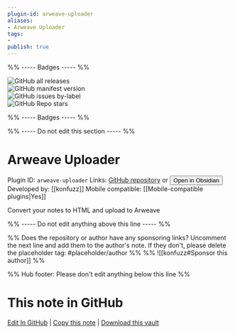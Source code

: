 ```yaml
---
plugin-id: arweave-uploader
aliases:
- Arweave Uploader
tags: 
- 
publish: true
---
```


%% ----- Badges ----- %%

![GitHub all releases](https://img.shields.io/github/downloads/konfuzz/arweave-uploader-plugin/total?color=573E7A&logo=github&style=for-the-badge)   
![GitHub manifest version](https://img.shields.io/github/manifest-json/v/konfuzz/arweave-uploader-plugin?color=573E7A&logo=github&style=for-the-badge)   
![GitHub issues by-label](https://img.shields.io/github/issues/konfuzz/arweave-uploader-plugin/help%20wanted?color=573E7A&logo=github&style=for-the-badge)   
![GitHub Repo stars](https://img.shields.io/github/stars/konfuzz/arweave-uploader-plugin?color=573E7A&logo=github&style=for-the-badge)

%% ----- Badges ----- %%

%% ----- Do not edit this section ----- %%

# Arweave Uploader

Plugin ID: `arweave-uploader`
Links: [GitHub repository](https://github.com/konfuzz/arweave-uploader-plugin) or [<button id=HH>Open in Obsidian</button>](obsidian://show-plugin?id=arweave-uploader)
Developed by: [[konfuzz]]
Mobile compatible: [[Mobile-compatible plugins|Yes]]

Convert your notes to HTML and upload to Arweave

%% ----- Do not edit anything above this line ----- %% 

%% Does the repository or author have any sponsoring links? Uncomment the next line and add them to the author's note. If they don't, please delete the placeholder tag: #placeholder/author %%
%% ![[konfuzz#Sponsor this author]] %%

%% Hub footer: Please don't edit anything below this line %%

# This note in GitHub

<span class="git-footer">[Edit In GitHub](https://github.dev/obsidian-community/obsidian-hub/blob/main/02%20-%20Community%20Expansions/02.05%20All%20Community%20Expansions/Plugins/arweave-uploader.md "git-hub-edit-note") | [Copy this note](https://raw.githubusercontent.com/obsidian-community/obsidian-hub/main/02%20-%20Community%20Expansions/02.05%20All%20Community%20Expansions/Plugins/arweave-uploader.md "git-hub-copy-note") | [Download this vault](https://github.com/obsidian-community/obsidian-hub/archive/refs/heads/main.zip "git-hub-download-vault") </span>
